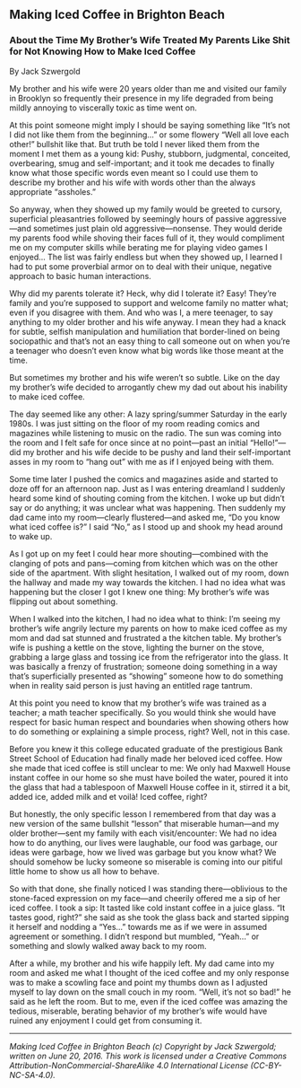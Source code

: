 ## Making Iced Coffee in Brighton Beach
### About the Time My Brother’s Wife Treated My Parents Like Shit for Not Knowing How to Make Iced Coffee

By Jack Szwergold

My brother and his wife were 20 years older than me and visited our family in Brooklyn so frequently their presence in my life degraded from being mildly annoying to viscerally toxic as time went on.

At this point someone might imply I should be saying something like “It’s not I did not like them from the beginning…” or some flowery “Well all love each other!” bullshit like that. But truth be told I never liked them from the moment I met them as a young kid: Pushy, stubborn, judgmental, conceited, overbearing, smug and self-important; and it took me decades to finally know what those specific words even meant so I could use them to describe my brother and his wife with words other than the always appropriate “assholes.”

So anyway, when they showed up my family would be greeted to cursory, superficial pleasantries followed by seemingly hours of passive aggressive—and sometimes just plain old aggressive—nonsense. They would deride my parents food while shoving their faces full of it, they would compliment me on my computer skills while berating me for playing video games I enjoyed… The list was fairly endless but when they showed up, I learned I had to put some proverbial armor on to deal with their unique, negative approach to basic human interactions.

Why did my parents tolerate it? Heck, why did I tolerate it? Easy! They’re family and you’re supposed to support and welcome family no matter what; even if you disagree with them. And who was I, a mere teenager, to say anything to my older brother and his wife anyway. I mean they had a knack for subtle, selfish manipulation and humiliation that border-lined on being sociopathic and that’s not an easy thing to call someone out on when you’re a teenager who doesn’t even know what big words like those meant at the time.

But sometimes my brother and his wife weren’t so subtle. Like on the day my brother’s wife decided to arrogantly chew my dad out about his inability to make iced coffee.

The day seemed like any other: A lazy spring/summer Saturday in the early 1980s. I was just sitting on the floor of my room reading comics and magazines while listening to music on the radio. The sun was coming into the room and I felt safe for once since at no point—past an initial “Hello!”—did my brother and his wife decide to be pushy and land their self-important asses in my room to “hang out” with me as if I enjoyed being with them.

Some time later I pushed the comics and magazines aside and started to doze off for an afternoon nap. Just as I was entering dreamland I suddenly heard some kind of shouting coming from the kitchen. I woke up but didn’t say or do anything; it was unclear what was happening. Then suddenly my dad came into my room—clearly flustered—and asked me, “Do you know what iced coffee is?” I said “No,” as I stood up and shook my head around to wake up.

As I got up on my feet I could hear more shouting—combined with the clanging of pots and pans—coming from kitchen which was on the other side of the apartment. With slight hesitation, I walked out of my room, down the hallway and made my way towards the kitchen. I had no idea what was happening but the closer I got I knew one thing: My brother’s wife was flipping out about something.

When I walked into the kitchen, I had no idea what to think: I’m seeing my brother’s wife angrily lecture my parents on how to make iced coffee as my mom and dad sat stunned and frustrated a the kitchen table. My brother’s wife is pushing a kettle on the stove, lighting the burner on the stove, grabbing a large glass and tossing ice from the refrigerator into the glass. It was basically a frenzy of frustration; someone doing something in a way that’s superficially presented as “showing” someone how to do something when in reality said person is just having an entitled rage tantrum.

At this point you need to know that my brother’s wife was trained as a teacher; a math teacher specifically. So you would think she would have respect for basic human respect and boundaries when showing others how to do something or explaining a simple process, right? Well, not in this case.

Before you knew it this college educated graduate of the prestigious Bank Street School of Education had finally made her beloved iced coffee. How she made that iced coffee is still unclear to me: We only had Maxwell House instant coffee in our home so she must have boiled the water, poured it into the glass that had a tablespoon of Maxwell House coffee in it, stirred it a bit, added ice, added milk and et voilà! Iced coffee, right?

But honestly, the only specific lesson I remembered from that day was a new version of the same bullshit “lesson” that miserable human—and my older brother—sent my family with each visit/encounter: We had no idea how to do anything, our lives were laughable, our food was garbage, our ideas were garbage, how we lived was garbage but you know what? We should somehow be lucky someone so miserable is coming into our pitiful little home to show us all how to behave.

So with that done, she finally noticed I was standing there—oblivious to the stone-faced expression on my face—and cheerily offered me a sip of her iced coffee. I took a sip: It tasted like cold instant coffee in a juice glass. “It tastes good, right?” she said as she took the glass back and started sipping it herself and nodding a “Yes…” towards me as if we were in assumed agreement or something. I didn’t respond but mumbled, “Yeah…” or something and slowly walked away back to my room.

After a while, my brother and his wife happily left. My dad came into my room and asked me what I thought of the iced coffee and my only response was to make a scowling face and point my thumbs down as I adjusted myself to lay down on the small couch in my room. “Well, it’s not so bad!” he said as he left the room. But to me, even if the iced coffee was amazing the tedious, miserable, berating behavior of my brother’s wife would have ruined any enjoyment I could get from consuming it.

***

*Making Iced Coffee in Brighton Beach (c) Copyright by Jack Szwergold; written on June 20, 2016. This work is licensed under a Creative Commons Attribution-NonCommercial-ShareAlike 4.0 International License (CC-BY-NC-SA-4.0).*


